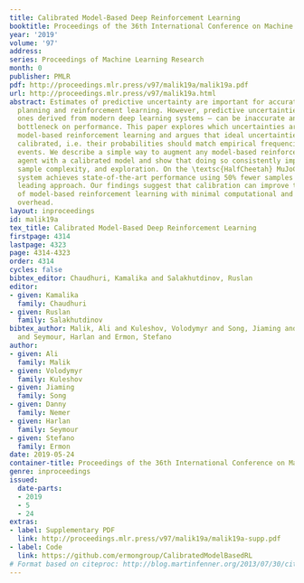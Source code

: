 ```yaml
---
title: Calibrated Model-Based Deep Reinforcement Learning
booktitle: Proceedings of the 36th International Conference on Machine Learning
year: '2019'
volume: '97'
address: 
series: Proceedings of Machine Learning Research
month: 0
publisher: PMLR
pdf: http://proceedings.mlr.press/v97/malik19a/malik19a.pdf
url: http://proceedings.mlr.press/v97/malik19a.html
abstract: Estimates of predictive uncertainty are important for accurate model-based
  planning and reinforcement learning. However, predictive uncertainties — especially
  ones derived from modern deep learning systems — can be inaccurate and impose a
  bottleneck on performance. This paper explores which uncertainties are needed for
  model-based reinforcement learning and argues that ideal uncertainties should be
  calibrated, i.e. their probabilities should match empirical frequencies of predicted
  events. We describe a simple way to augment any model-based reinforcement learning
  agent with a calibrated model and show that doing so consistently improves planning,
  sample complexity, and exploration. On the \textsc{HalfCheetah} MuJoCo task, our
  system achieves state-of-the-art performance using 50% fewer samples than the current
  leading approach. Our findings suggest that calibration can improve the performance
  of model-based reinforcement learning with minimal computational and implementation
  overhead.
layout: inproceedings
id: malik19a
tex_title: Calibrated Model-Based Deep Reinforcement Learning
firstpage: 4314
lastpage: 4323
page: 4314-4323
order: 4314
cycles: false
bibtex_editor: Chaudhuri, Kamalika and Salakhutdinov, Ruslan
editor:
- given: Kamalika
  family: Chaudhuri
- given: Ruslan
  family: Salakhutdinov
bibtex_author: Malik, Ali and Kuleshov, Volodymyr and Song, Jiaming and Nemer, Danny
  and Seymour, Harlan and Ermon, Stefano
author:
- given: Ali
  family: Malik
- given: Volodymyr
  family: Kuleshov
- given: Jiaming
  family: Song
- given: Danny
  family: Nemer
- given: Harlan
  family: Seymour
- given: Stefano
  family: Ermon
date: 2019-05-24
container-title: Proceedings of the 36th International Conference on Machine Learning
genre: inproceedings
issued:
  date-parts:
  - 2019
  - 5
  - 24
extras:
- label: Supplementary PDF
  link: http://proceedings.mlr.press/v97/malik19a/malik19a-supp.pdf
- label: Code
  link: https://github.com/ermongroup/CalibratedModelBasedRL
# Format based on citeproc: http://blog.martinfenner.org/2013/07/30/citeproc-yaml-for-bibliographies/
---
```

